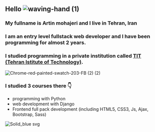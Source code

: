 ## Hello     ![waving-hand (1)](https://user-images.githubusercontent.com/95845593/227130729-0e0cb4f2-6f89-4719-954d-da696a9df695.gif)


### My fullname is Artin mohajeri and I live in Tehran, Iran
### I am an entry level fullstack web developer and I have been programming for almost 2 years. 
### I studied programming in a private institution called [TIT (Tehran Istitute of Technology)](https://www.linkedin.com/company/mft-tit/people/).
![Chrome-red-painted-swatch-203-FB (2) (2)](https://user-images.githubusercontent.com/95845593/226827146-a5c7abde-57a1-49c0-9d41-26b2966c583c.png)

### I studied 3 courses there 👇
* programming with Python
* web development with Django
* Frontend full pack development (including HTML5, CSS3, Js, Ajax, Bootstrap, Sass)

![Solid_blue svg](https://user-images.githubusercontent.com/95845593/226827645-b4dc6ae5-80dc-43bd-a152-61578b6f77f2.png)
